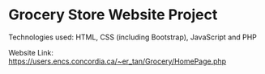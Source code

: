 # Grocery Store Website Project
Technologies used: HTML, CSS (including Bootstrap), JavaScript and PHP

Website Link: https://users.encs.concordia.ca/~er_tan/Grocery/HomePage.php
